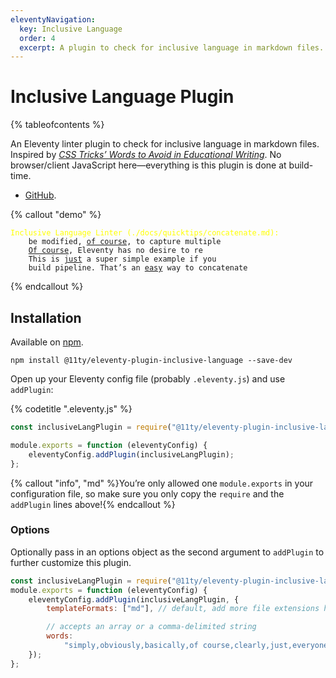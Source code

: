 ```yaml
---
eleventyNavigation:
  key: Inclusive Language
  order: 4
  excerpt: A plugin to check for inclusive language in markdown files.
---
```


# Inclusive Language Plugin

{% tableofcontents %}

An Eleventy linter plugin to check for inclusive language in markdown files. Inspired by [_CSS Tricks’ Words to Avoid in Educational Writing_](https://css-tricks.com/words-avoid-educational-writing/). No browser/client JavaScript here—everything is this plugin is done at build-time.

- [GitHub](https://github.com/11ty/eleventy-plugin-inclusive-language).

<style>
.demo-linter-first {
  color: yellow;
}
</style>

{% callout "demo" %}

<pre><code><span class="demo-linter-first">Inclusive Language Linter (./docs/quicktips/concatenate.md):</span>
    be modified, <u>of course</u>, to capture multiple
    <u>Of course</u>, Eleventy has no desire to re
    This is <u>just</u> a super simple example if you
    build pipeline. That’s an <u>easy</u> way to concatenate
</code></pre>

{% endcallout %}

## Installation

Available on [npm](https://www.npmjs.com/package/@11ty/eleventy-plugin-inclusive-language).

```
npm install @11ty/eleventy-plugin-inclusive-language --save-dev
```

Open up your Eleventy config file (probably `.eleventy.js`) and use `addPlugin`:

{% codetitle ".eleventy.js" %}

```js
const inclusiveLangPlugin = require("@11ty/eleventy-plugin-inclusive-language");

module.exports = function (eleventyConfig) {
	eleventyConfig.addPlugin(inclusiveLangPlugin);
};
```

{% callout "info", "md" %}You’re only allowed one `module.exports` in your configuration file, so make sure you only copy the `require` and the `addPlugin` lines above!{% endcallout %}

### Options

Optionally pass in an options object as the second argument to `addPlugin` to further customize this plugin.

```js
const inclusiveLangPlugin = require("@11ty/eleventy-plugin-inclusive-language");
module.exports = function (eleventyConfig) {
	eleventyConfig.addPlugin(inclusiveLangPlugin, {
		templateFormats: ["md"], // default, add more file extensions here

		// accepts an array or a comma-delimited string
		words:
			"simply,obviously,basically,of course,clearly,just,everyone knows,however,easy",
	});
};
```
